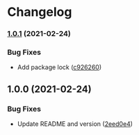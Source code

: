 # Changelog

### [1.0.1](https://www.github.com/reima-ecom/netlify-plugin-move-file/compare/v1.0.0...v1.0.1) (2021-02-24)


### Bug Fixes

* Add package lock ([c926260](https://www.github.com/reima-ecom/netlify-plugin-move-file/commit/c92626047dad02007126714d576b4dd0dad21a67))

## 1.0.0 (2021-02-24)


### Bug Fixes

* Update README and version ([2eed0e4](https://www.github.com/reima-ecom/netlify-plugin-move-file/commit/2eed0e496c8de30dc7538887c85b321669a26295))
